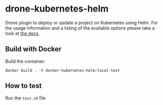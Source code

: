 # drone-kubernetes-helm

Drone plugin to deploy or update a project on Kubernetes using Helm. For the usage information and a listing of the available options please take a look at [the docs](DOCS.md).

## Build with Docker

Build the container:

```
docker build . -t docker-kubernetes-helm:local-test
```

## How to test

Run the `test.sh` file